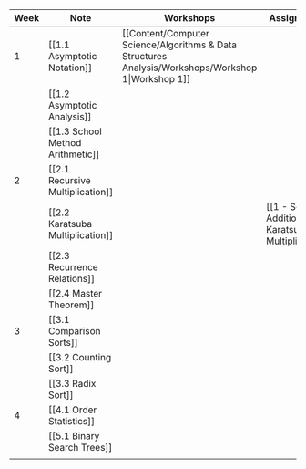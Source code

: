 
| Week | Note                             | Workshops                                                                                           | Assignments                                        | Quizzes                |
| ---- | -------------------------------- | --------------------------------------------------------------------------------------------------- | -------------------------------------------------- | ---------------------- |
| 1    | [[1.1 Asymptotic Notation]]      | [[Content/Computer Science/Algorithms & Data Structures Analysis/Workshops/Workshop 1\|Workshop 1]] |                                                    |                        |
|      | [[1.2 Asymptotic Analysis]]      |                                                                                                     |                                                    |                        |
|      | [[1.3 School Method Arithmetic]] |                                                                                                     |                                                    | [[Integer Arithmetic]] |
| 2    | [[2.1 Recursive Multiplication]] |                                                                                                     |                                                    |                        |
|      | [[2.2 Karatsuba Multiplication]] |                                                                                                     | [[1 - School Addition + Karatsuba Multiplication]] |                        |
|      | [[2.3 Recurrence Relations]]     |                                                                                                     |                                                    |                        |
|      | [[2.4 Master Theorem]]           |                                                                                                     |                                                    |                        |
| 3    | [[3.1 Comparison Sorts]]         |                                                                                                     |                                                    |                        |
|      | [[3.2 Counting Sort]]            |                                                                                                     |                                                    |                        |
|      | [[3.3 Radix Sort]]               |                                                                                                     |                                                    |                        |
| 4    | [[4.1 Order Statistics]]         |                                                                                                     |                                                    |                        |
|      | [[5.1 Binary Search Trees]]      |                                                                                                     |                                                    |                        |
|      |                                  |                                                                                                     |                                                    |                        |
